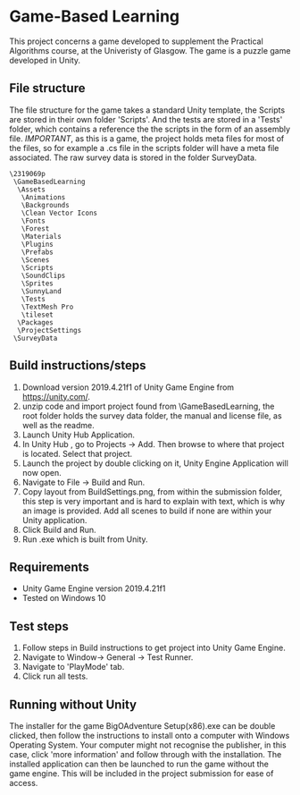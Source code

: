 # Game-Based Learning

This project concerns a game developed to supplement the Practical Algorithms course, at the Univeristy
of Glasgow. The game is a puzzle game developed in Unity. 

## File structure 
The file structure for the game takes a standard Unity template, the Scripts are stored in their own folder 'Scripts'. And the tests are stored in a 'Tests' folder, which contains a reference the the scripts in the form of an assembly file.
*IMPORTANT*, as this is a game, the project holds meta files for most of the files, so for example a .cs file in the scripts folder will have a meta file associated.
The raw survey data is stored in the folder SurveyData.

```
\2319069p
 \GameBasedLearning
  \Assets
   \Animations
   \Backgrounds
   \Clean Vector Icons
   \Fonts
   \Forest
   \Materials
   \Plugins
   \Prefabs
   \Scenes
   \Scripts
   \SoundClips
   \Sprites
   \SunnyLand
   \Tests
   \TextMesh Pro
   \tileset
  \Packages
  \ProjectSettings
 \SurveyData
```

## Build instructions/steps

 1. Download version 2019.4.21f1 of Unity Game Engine from https://unity.com/.
 2. unzip code and import project found from \GameBasedLearning, the root folder holds the survey data folder, the manual and license file, as well as the readme.
 3. Launch Unity Hub Application.
 4. In Unity Hub , go to Projects -> Add. Then browse to where that project is located. Select that project.
 5. Launch the project by double clicking on it, Unity Engine Application will now open.
 6. Navigate to  File -> Build and Run.
 7. Copy layout from BuildSettings.png, from within the submission folder, this step is very important and is hard to explain with text, which is why an image is provided. Add all scenes to build if none are within your Unity application.
 8. Click Build and Run.
 9. Run .exe which is built from Unity.

## Requirements

* Unity Game Engine version 2019.4.21f1 
* Tested on Windows 10


## Test steps

1. Follow steps in Build instructions to get project into Unity Game Engine.
2. Navigate to Window-> General -> Test Runner.
3. Navigate to 'PlayMode' tab.
4. Click run all tests.


## Running without Unity
The installer for the game BigOAdventure Setup(x86).exe can be double clicked, then follow the instructions to install onto a computer with Windows Operating System.
Your computer might not recognise the publisher, in this case, click 'more information' and follow through with the installation. The installed application can then be launched to run the game without the game engine. This will be included in the project submission for ease of access.
